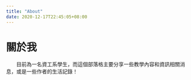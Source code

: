 ```yaml
---
title: "About"
date: 2020-12-17T22:45:05+08:00
---
```

# 關於我
&emsp;&emsp;目前為一名資工系學生，而這個部落格主要分享一些教學內容和資訊相關消息，或是一些作者的生活記錄！